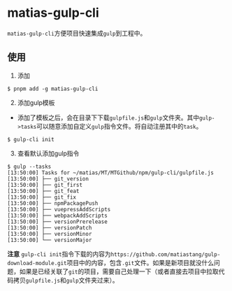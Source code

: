<!--
 * @Author: matiastang
 * @Date: 2021-12-16 17:19:49
 * @LastEditors: matiastang
 * @LastEditTime: 2021-12-21 13:57:38
 * @FilePath: /gulp-cli/README.md
 * @Description: 
-->
# matias-gulp-cli

`matias-gulp-cli`方便项目快速集成`gulp`到工程中。

## 使用

1. 添加
```
$ pnpm add -g matias-gulp-cli
```
2. 添加gulp模板
* 添加了模板之后，会在目录下下载`gulpfile.js`和`gulp`文件夹。其中`gulp->tasks`可以随意添加自定义`gulp`指令文件。将自动注册其中的`task`。
```
$ gulp-cli init
```
3. 查看默认添加gulp指令
```
$ gulp --tasks
[13:50:00] Tasks for ~/matias/MT/MTGithub/npm/gulp-cli/gulpfile.js
[13:50:00] ├── git_version
[13:50:00] ├── git_first
[13:50:00] ├── git_feat
[13:50:00] ├── git_fix
[13:50:00] ├── npmPackagePush
[13:50:00] ├── vuepressAddScripts
[13:50:00] ├── webpackAddScripts
[13:50:00] ├── versionPrerelease
[13:50:00] ├── versionPatch
[13:50:00] ├── versionMinor
[13:50:00] └── versionMajor
```

**注意** `gulp-cli init`指令下载的内容为`https://github.com/matiastang/gulp-download-module.git`项目中的内容，包含`.git`文件。如果是新项目就没什么问题，如果是已经关联了`git`的项目，需要自己处理一下（或者直接去项目中拉取代码拷贝`gulpfile.js`和`gulp`文件夹过来）。